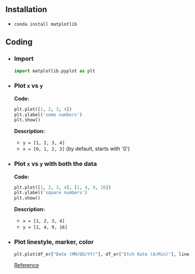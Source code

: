 ## Installation
* `conda install matplotlib`

## Coding
* ### Import 
  ```py
  import matplotlib.pyplot as plt
  ```
* ### Plot `x` vs `y`
  **Code:**
  ```py
  plt.plot([1, 2, 3, 4])
  plt.ylabel('some numbers')
  plt.show()
  ```
  **Description:**
  - `y = [1, 2, 3, 4]`
  - `x = [0, 1, 2, 3]` (by default, starts with '0')
  
* ### Plot `x` vs `y` with both the data
  **Code:**  
  ```py
  plt.plot([1, 2, 3, 4], [1, 4, 9, 16])
  plt.ylabel('square numbers')
  plt.show()
  ```
  **Description:**
  - `x = [1, 2, 3, 4]`
  - `y = [1, 4, 9, 16]`  
  
* ### Plot linestyle, marker, color
  ```py
  plt.plot(df_er["Date (MM/DD/YY)"], df_er["Etch Rate (A/Min)"], linestyle='-', marker='o', color='b')
  
  ```
  [Reference](https://stackoverflow.com/questions/8409095/matplotlib-set-markers-for-individual-points-on-a-line/8409110#8409110)
